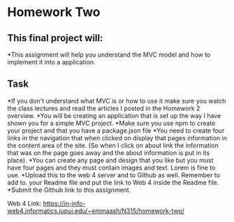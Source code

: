 # Homework Two

## This final project will:

\*This assignment will help you understand the MVC model and how to implement it into a application.

## Task

\*If you don't understand what MVC is or how to use it make sure you watch the class lectures and read the articles I posted in the Homework 2 overview.
\*You will be creating an application that is set up the way I have shown you for a simple MVC project.
\*Make sure you use npm to create your project and that you have a package.json file
\*You need to create four links in the navigation that when clicked on display that pages information in the content area of the site. (So when I click on about link the information that was on the page goes away and the about information is put in its place).
\*You can create any page and design that you like but you must have four pages and they must contain images and text. Lorem is fine to use.
\*Upload this to the web 4 server and to Github as well. Remember to add to. your Readme file and put the link to Web 4 inside the Readme file.
\*Submit the Github link to this assignment.

Web 4 Link: https://in-info-web4.informatics.iupui.edu/~emmaash/N315/homework-two/
